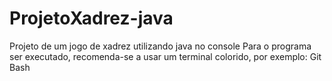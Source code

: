 # ProjetoXadrez-java
Projeto de um jogo de xadrez utilizando java no console
Para o programa ser executado, recomenda-se a usar um terminal colorido, por exemplo: Git Bash

